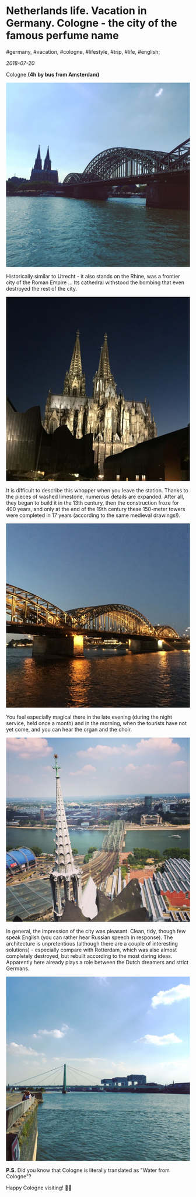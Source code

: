 # Netherlands life. Vacation in Germany. Cologne - the city of the famous perfume name

#germany, #vacation, #cologne, #lifestyle, #trip, #life, #english;

_2018-07-20_

Cologne **(4h by bus from Amsterdam)**

![Cologne bridge](/images/netherlands-life-vacation-in-germany-cologne-the-city-of-the-famous-perfume-name/1.jpg "Cologne bridge")

Historically similar to Utrecht - it also stands on the Rhine, was a frontier city of the Roman Empire ... Its cathedral withstood the bombing that even destroyed the rest of the city.

![Cologne old](/images/netherlands-life-vacation-in-germany-cologne-the-city-of-the-famous-perfume-name/2.jpg "Cologne old")

It is difficult to describe this whopper when you leave the station. Thanks to the pieces of washed limestone, numerous details are expanded. After all, they began to build it in the 13th century, then the construction froze for 400 years, and only at the end of the 19th century these 150-meter towers were completed in 17 years (according to the same medieval drawings!).

![Cologne bridge 2](/images/netherlands-life-vacation-in-germany-cologne-the-city-of-the-famous-perfume-name/3.jpg "Cologne bridge 2")

You feel especially magical there in the late evening (during the night service, held once a month) and in the morning, when the tourists have not yet come, and you can hear the organ and the choir.

![Cologne city view](/images/netherlands-life-vacation-in-germany-cologne-the-city-of-the-famous-perfume-name/4.jpg "Cologne city view")

In general, the impression of the city was pleasant. Clean, tidy, though few speak English (you can rather hear Russian speech in response). The architecture is unpretentious (although there are a couple of interesting solutions) - especially compare with Rotterdam, which was also almost completely destroyed, but rebuilt according to the most daring ideas. Apparently here already plays a role between the Dutch dreamers and strict Germans.

![Cologne river](/images/netherlands-life-vacation-in-germany-cologne-the-city-of-the-famous-perfume-name/5.jpg "Cologne river")

**P.S.** Did you know that Cologne is literally translated as "Water from Cologne"?

Happy Cologne visiting! ✌🏼
